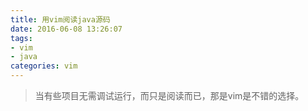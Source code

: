 ```yaml
---
title: 用vim阅读java源码
date: 2016-06-08 13:26:07
tags:
- vim
- java
categories: vim 
---
```


> 当有些项目无需调试运行，而只是阅读而已，那是vim是不错的选择。

